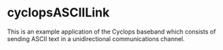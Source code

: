 # cyclopsASCIILink
 
This is an example application of the Cyclops baseband which consists of sending ASCII text in a unidirectional communications channel.
 
